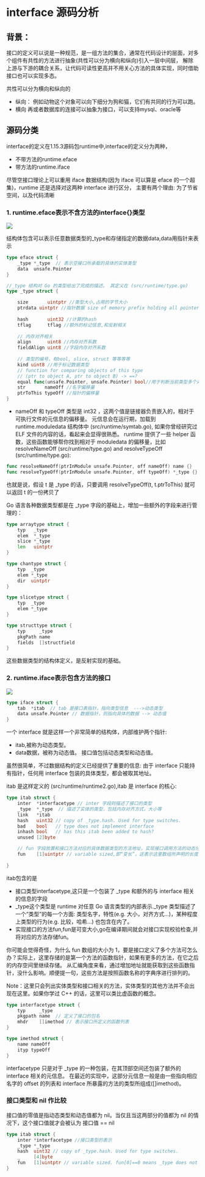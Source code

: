 # interface 源码分析

## 背景：
接口的定义可以说是一种规范，是一组方法的集合，通常在代码设计的层面，对多个组件有共性的方法进行抽象(共性可以分为横向和纵向)引入一层中间层，
解除上游与下游的耦合关系，让代码可读性更高并不用关心方法的具体实现，同时借助接口也可以实现多态。

共性可以分为横向和纵向的
- 纵向：
    例如动物这个对象可以向下细分为狗和猫，它们有共同的行为可以跑。
- 横向
    再或者数据库的连接可以抽象为接口，可以支持mysql、oracle等

## 源码分类

interface的定义在1.15.3源码包runtime中,interface的定义分为两种，
- 不带方法的runtime.eface
- 带方法的runtime.iface

尽管空接口理论上可以重用 iface 数据结构(因为 iface 可以算是 eface 的一个超集)，runtime 还是选择对这两种 interface 进行区分，
主要有两个理由: 为了节省空间，以及代码清晰

### 1. runtime.eface表示不含方法的interface{}类型
![](.interface_images/eface.png)

结构体包含可以表示任意数据类型的_type和存储指定的数据data,data用指针来表示
```go
type eface struct {
    _type *_type  // 表示空接口所承载的具体的实体类型
    data  unsafe.Pointer
}

//_type 结构对 Go 的类型给出了完成的描述。 其定义在 (src/runtime/type.go)
type _type struct {

    size       uintptr //类型大小,占用的字节大小
    ptrdata uintptr //指针数据 size of memory prefix holding all pointers
    
    hash       uint32 //计算的hash
    tflag      tflag //额外的标记信息,和反射相关
    
    // 内存对齐相关
    align      uint8 //内存对齐系数
    fieldAlign uint8 //字段内存对齐系数
    
    // 类型的编号，有bool, slice, struct 等等等等
    kind uint8 //用于标记数据类型
    // function for comparing objects of this type
    // (ptr to object A, ptr to object B) -> ==?
    equal func(unsafe.Pointer, unsafe.Pointer) bool//用于判断当前类型多个对象是否相等
    str       nameOff //名字偏移量
    ptrToThis typeOff //指针的偏移量
}
```
- nameOff 和 typeOff 类型是 int32 ，这两个值是链接器负责嵌入的，相对于可执行文件的元信息的偏移量。
元信息会在运行期，加载到 runtime.moduledata 结构体中 (src/runtime/symtab.go), 如果你曾经研究过 ELF 文件的内容的话，看起来会显得很熟悉。
runtime 提供了一些 helper 函数，这些函数能够帮你找到相对于 moduledata 的偏移量，比如 resolveNameOff (src/runtime/type.go) and resolveTypeOff (src/runtime/type.go):
```go
func resolveNameOff(ptrInModule unsafe.Pointer, off nameOff) name {}
func resolveTypeOff(ptrInModule unsafe.Pointer, off typeOff) *_type {}
```
也就是说，假设 t 是 _type 的话，只要调用 resolveTypeOff(t, t.ptrToThis) 就可以返回 t 的一份拷贝了




Go 语言各种数据类型都是在 _type 字段的基础上，增加一些额外的字段来进行管理的：
```go
type arraytype struct {
    typ   _type
    elem  *_type
    slice *_type
    len   uintptr
}

type chantype struct {
    typ  _type
    elem *_type
    dir  uintptr
}

type slicetype struct {
    typ  _type
    elem *_type
}

type structtype struct {
    typ     _type
    pkgPath name
    fields  []structfield
}
```
这些数据类型的结构体定义，是反射实现的基础。


### 2. runtime.iface表示包含方法的接口
![](.interface_images/iface.png)
```go
type iface struct {
    tab  *itab  // tab 是接口表指针，指向类型信息  --->动态类型
    data unsafe.Pointer // 数据指针，则指向具体的数据 --> 动态值
}
```
一个 interface 就是这样一个非常简单的结构体，内部维护两个指针:
- itab,被称为动态类型。
- data数据，被称为动态值。
接口值包括动态类型和动态值。
  
虽然很简单，不过数据结构的定义已经提供了重要的信息: 由于 interface 只能持有指针，任何用 interface 包装的具体类型，都会被取其地址。

itab 是这样定义的 (src/runtime/runtime2.go),itab 是 interface 的核心:
```go
type itab struct {
    inter  *interfacetype // inter 字段则描述了接口的类型
    _type  *_type  // 描述了实体的类型，包括内存对齐方式，大小等
    link   *itab
    hash   uint32 // copy of _type.hash. Used for type switches.
    bad    bool   // type does not implement interface
    inhash bool   // has this itab been added to hash?
    unused [2]byte

    // fun 字段放置和接口方法对应的具体数据类型的方法地址，实现接口调用方法的动态分派，一般在每次给接口赋值发生转换时会更新此表，或者直接拿缓存的 itab。
    fun    [1]uintptr // variable sized,即“变长”，这表示这里数组所声明的长度是 非精确的.
   
}
```
itab包含的是  
- 接口类型interfacetype,这只是一个包装了 _type 和额外的与 interface 相关的信息的字段
- _type这个类型是 runtime 对任意 Go 语言类型的内部表示._type 类型描述了一个“类型”的每一个方面: 类型名字，特性(e.g. 大小，对齐方式...)，某种程度上类型的行为(e.g. 比较，哈希...) 也包含在内了。
- 实现接口的方法fun,fun是可变大小,go在编译期间就会对接口实现校验检查,并将对应的方法存储fun。

你可能会觉得奇怪，为什么 fun 数组的大小为 1，要是接口定义了多个方法可怎么办？实际上，这里存储的是第一个方法的函数指针，如果有更多的方法，在它之后的内存空间里继续存储。
从汇编角度来看，通过增加地址就能获取到这些函数指针，没什么影响。顺便提一句，这些方法是按照函数名称的字典序进行排列的。

Note：这里只会列出实体类型和接口相关的方法，实体类型的其他方法并不会出现在这里。如果你学过 C++ 的话，这里可以类比虚函数的概念。

```go
type interfacetype struct {
    typ     _type
    pkgpath name  // 定义了接口的包名
    mhdr    []imethod // 表示接口所定义的函数列表
}

type imethod struct {
    name nameOff
    ityp typeOff
}
```
interfacetype 只是对于 _type 的一种包装，在其顶部空间还包装了额外的 interface 相关的元信息。 在最近的实现中，这部分元信息一般是由一些指向相应名字的 offset 的列表和 interface 所暴露的方法的类型所组成([]imethod)。

### 接口类型和 nil 作比较

接口值的零值是指动态类型和动态值都为 nil。当仅且当这两部分的值都为 nil 的情况下，这个接口值就才会被认为 接口值 == nil
```go
type itab struct {
    inter *interfacetype //接口类型的表示
    _type *_type
    hash  uint32 // copy of _type.hash. Used for type switches.
    _     [4]byte
    fun   [1]uintptr // variable sized. fun[0]==0 means _type does not implement inter.
}
```

